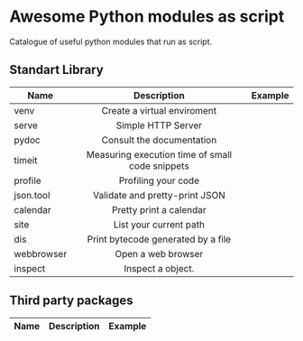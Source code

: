 # Awesome Python modules as script

Catalogue of useful python modules that run as script.

Standart Library
----------------

| Name          | Description                                    |Example|
| ------------- |:---------------------------------------------: |------:|
| venv          | Create a virtual enviroment                    ||
| serve         | Simple HTTP Server                             ||
| pydoc         | Consult the documentation                      ||
| timeit        | Measuring execution time of small code snippets||
| profile       | Profiling your code                            ||
| json.tool     | Validate and pretty-print JSON                 ||
| calendar      | Pretty print a calendar                        ||
| site          | List your current path                         ||
| dis           | Print bytecode generated by a file             ||
| webbrowser    | Open a web browser                             ||
| inspect       | Inspect a object.                              ||

Third party packages
--------------------

| Name          | Description                                    |Example|
| ------------- |:---------------------------------------------: |------:|

